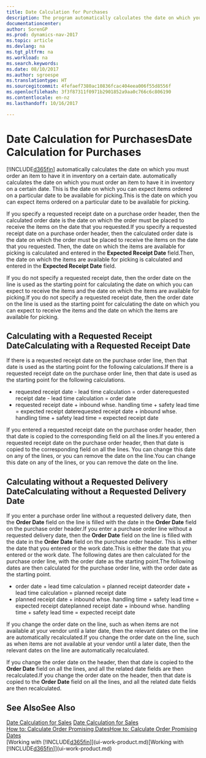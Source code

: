 ```yaml
---
title: Date Calculation for Purchases
description: The program automatically calculates the date on which you must order an item to have it in inventory on a certain date. This is the date on which you can expect items ordered on a particular date to be available for picking.
documentationcenter: 
author: SorenGP
ms.prod: dynamics-nav-2017
ms.topic: article
ms.devlang: na
ms.tgt_pltfrm: na
ms.workload: na
ms.search.keywords: 
ms.date: 08/10/2017
ms.author: sgroespe
ms.translationtype: HT
ms.sourcegitcommit: 4fefaef7380ac10836fcac404eea006f55d8556f
ms.openlocfilehash: 3f3f87311f0971b2901852a9aa0c766c6c806190
ms.contentlocale: en-nz
ms.lasthandoff: 10/16/2017

---
```

# <a name="date-calculation-for-purchases"></a><span data-ttu-id="80f07-104">Date Calculation for Purchases</span><span class="sxs-lookup"><span data-stu-id="80f07-104">Date Calculation for Purchases</span></span>
[!INCLUDE[d365fin](includes/d365fin_md.md)]<span data-ttu-id="80f07-105"> automatically calculates the date on which you must order an item to have it in inventory on a certain date.</span><span class="sxs-lookup"><span data-stu-id="80f07-105"> automatically calculates the date on which you must order an item to have it in inventory on a certain date.</span></span> <span data-ttu-id="80f07-106">This is the date on which you can expect items ordered on a particular date to be available for picking.</span><span class="sxs-lookup"><span data-stu-id="80f07-106">This is the date on which you can expect items ordered on a particular date to be available for picking.</span></span>  

<span data-ttu-id="80f07-107">If you specify a requested receipt date on a purchase order header, then the calculated order date is the date on which the order must be placed to receive the items on the date that you requested.</span><span class="sxs-lookup"><span data-stu-id="80f07-107">If you specify a requested receipt date on a purchase order header, then the calculated order date is the date on which the order must be placed to receive the items on the date that you requested.</span></span> <span data-ttu-id="80f07-108">Then, the date on which the items are available for picking is calculated and entered in the **Expected Receipt Date** field.</span><span class="sxs-lookup"><span data-stu-id="80f07-108">Then, the date on which the items are available for picking is calculated and entered in the **Expected Receipt Date** field.</span></span>  

<span data-ttu-id="80f07-109">If you do not specify a requested receipt date, then the order date on the line is used as the starting point for calculating the date on which you can expect to receive the items and the date on which the items are available for picking.</span><span class="sxs-lookup"><span data-stu-id="80f07-109">If you do not specify a requested receipt date, then the order date on the line is used as the starting point for calculating the date on which you can expect to receive the items and the date on which the items are available for picking.</span></span>  

## <a name="calculating-with-a-requested-receipt-date"></a><span data-ttu-id="80f07-110">Calculating with a Requested Receipt Date</span><span class="sxs-lookup"><span data-stu-id="80f07-110">Calculating with a Requested Receipt Date</span></span>  
<span data-ttu-id="80f07-111">If there is a requested receipt date on the purchase order line, then that date is used as the starting point for the following calculations.</span><span class="sxs-lookup"><span data-stu-id="80f07-111">If there is a requested receipt date on the purchase order line, then that date is used as the starting point for the following calculations.</span></span>  

- <span data-ttu-id="80f07-112">requested receipt date - lead time calculation = order date</span><span class="sxs-lookup"><span data-stu-id="80f07-112">requested receipt date - lead time calculation = order date</span></span>  
- <span data-ttu-id="80f07-113">requested receipt date + inbound whse. handling time + safety lead time = expected receipt date</span><span class="sxs-lookup"><span data-stu-id="80f07-113">requested receipt date + inbound whse. handling time + safety lead time = expected receipt date</span></span>  

<span data-ttu-id="80f07-114">If you entered a requested receipt date on the purchase order header, then that date is copied to the corresponding field on all the lines.</span><span class="sxs-lookup"><span data-stu-id="80f07-114">If you entered a requested receipt date on the purchase order header, then that date is copied to the corresponding field on all the lines.</span></span> <span data-ttu-id="80f07-115">You can change this date on any of the lines, or you can remove the date on the line.</span><span class="sxs-lookup"><span data-stu-id="80f07-115">You can change this date on any of the lines, or you can remove the date on the line.</span></span>  

## <a name="calculating-without-a-requested-delivery-date"></a><span data-ttu-id="80f07-116">Calculating without a Requested Delivery Date</span><span class="sxs-lookup"><span data-stu-id="80f07-116">Calculating without a Requested Delivery Date</span></span>  
<span data-ttu-id="80f07-117">If you enter a purchase order line without a requested delivery date, then the **Order Date** field on the line is filled with the date in the **Order Date** field on the purchase order header.</span><span class="sxs-lookup"><span data-stu-id="80f07-117">If you enter a purchase order line without a requested delivery date, then the **Order Date** field on the line is filled with the date in the **Order Date** field on the purchase order header.</span></span> <span data-ttu-id="80f07-118">This is either the date that you entered or the work date.</span><span class="sxs-lookup"><span data-stu-id="80f07-118">This is either the date that you entered or the work date.</span></span> <span data-ttu-id="80f07-119">The following dates are then calculated for the purchase order line, with the order date as the starting point.</span><span class="sxs-lookup"><span data-stu-id="80f07-119">The following dates are then calculated for the purchase order line, with the order date as the starting point.</span></span>  

- <span data-ttu-id="80f07-120">order date + lead time calculation = planned receipt date</span><span class="sxs-lookup"><span data-stu-id="80f07-120">order date + lead time calculation = planned receipt date</span></span>  
- <span data-ttu-id="80f07-121">planned receipt date + inbound whse. handling time + safety lead time = expected receipt date</span><span class="sxs-lookup"><span data-stu-id="80f07-121">planned receipt date + inbound whse. handling time + safety lead time = expected receipt date</span></span>  

<span data-ttu-id="80f07-122">If you change the order date on the line, such as when items are not available at your vendor until a later date, then the relevant dates on the line are automatically recalculated.</span><span class="sxs-lookup"><span data-stu-id="80f07-122">If you change the order date on the line, such as when items are not available at your vendor until a later date, then the relevant dates on the line are automatically recalculated.</span></span>  

<span data-ttu-id="80f07-123">If you change the order date on the header, then that date is copied to the **Order Date** field on all the lines, and all the related date fields are then recalculated.</span><span class="sxs-lookup"><span data-stu-id="80f07-123">If you change the order date on the header, then that date is copied to the **Order Date** field on all the lines, and all the related date fields are then recalculated.</span></span>  

## <a name="see-also"></a><span data-ttu-id="80f07-124">See Also</span><span class="sxs-lookup"><span data-stu-id="80f07-124">See Also</span></span>  
 <span data-ttu-id="80f07-125">[Date Calculation for Sales](sales-date-calculation-for-sales.md) </span><span class="sxs-lookup"><span data-stu-id="80f07-125">[Date Calculation for Sales](sales-date-calculation-for-sales.md) </span></span>  
 [<span data-ttu-id="80f07-126">How to: Calculate Order Promising Dates</span><span class="sxs-lookup"><span data-stu-id="80f07-126">How to: Calculate Order Promising Dates</span></span>](sales-how-to-calculate-order-promising-dates.md)  
 <span data-ttu-id="80f07-127">[Working with [!INCLUDE[d365fin](includes/d365fin_md.md)]](ui-work-product.md)</span><span class="sxs-lookup"><span data-stu-id="80f07-127">[Working with [!INCLUDE[d365fin](includes/d365fin_md.md)]](ui-work-product.md)</span></span>

